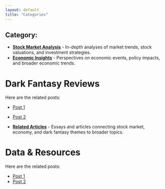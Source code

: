 ```yaml
---
layout: default
title: "Categories"
---
```


## Category:

*   **[Stock Market Analysis](#categories/stock-market-analysis.md)** -  In-depth analyses of market trends, stock valuations, and investment strategies.
*   **[Economic Insights](#economic-insights)** -  Perspectives on economic events, policy impacts, and broader economic trends.
   # Dark Fantasy Reviews

Here are the related posts:

* [Post 1](../posts/post1.md)
* [Post 2](../posts/post2.md)
  
*   **[Related Articles](#related-articles)** -  Essays and articles connecting stock market, economy, and dark fantasy themes to broader topics.
  #   Data & Resources

Here are the related posts:

* [Post 1](../posts/post1.md)
* [Post 2](../posts/post2.md)


